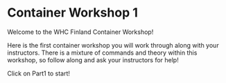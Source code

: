 # Container Workshop 1

Welcome to the WHC Finland Container Workshop! 

Here is the first container workshop you will work through along with your instructors. There is a mixture of commands
and theory within this workshop, so follow along and ask your instructors for help!

Click on Part1 to start!
